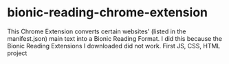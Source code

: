 # bionic-reading-chrome-extension
This Chrome Extension converts certain websites' (listed in the manifest.json) main text into a Bionic Reading Format. I did this because the Bionic Reading Extensions I downloaded did not work. First JS, CSS, HTML project

